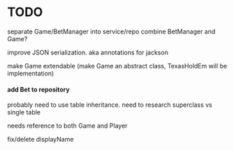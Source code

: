 # TODO

separate Game/BetManager into service/repo
combine BetManager and Game?

improve JSON serialization. aka annotations for jackson

make Game extendable (make Game an abstract class, TexasHoldEm will be implementation)

#### add Bet to repository
probably need to use table inheritance.
need to research superclass vs single table

needs reference to both Game and Player


fix/delete displayName

